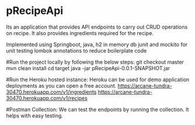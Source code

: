 # pRecipeApi
Its an application that provides API endpoints to carry out CRUD operations on recipe.
It also provides ingredients required for the recipe.

Implemented using Springboot, java, h2 in memory db
junit and mockito for unit testing
lombok annotations to reduce boilerplate code


#Run the project locally by following the below steps:
git checkout master
mvn clean install
cd target
java -jar pRecipeApi-0.0.1-SNAPSHOT.jar

#Run the Heroku hosted instance:
Heroku can be used for demo application deployments as you can open a free account.
https://arcane-tundra-30470.herokuapp.com/v1/ingredients
https://arcane-tundra-30470.herokuapp.com/v1/recipes

#Postman Collection:
We can test the endpoints by running the collection.
It helps with easy testing. 
